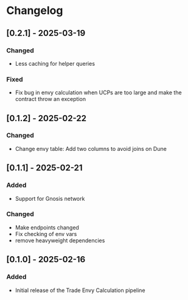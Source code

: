 # Changelog


## [0.2.1] - 2025-03-19

### Changed
- Less caching for helper queries

### Fixed
- Fix bug in envy calculation when UCPs are too large and make the contract throw an exception


## [0.1.2] - 2025-02-22

### Changed
- Change envy table: Add two columns to avoid joins on Dune


## [0.1.1] - 2025-02-21

### Added
- Support for Gnosis network

### Changed
- Make endpoints changed
- Fix checking of env vars
- remove heavyweight dependencies


## [0.1.0] - 2025-02-16

### Added
- Initial release of the Trade Envy Calculation pipeline